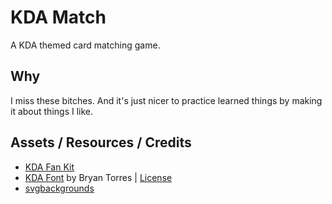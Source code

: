 # KDA Match

A KDA themed card matching game.

## Why

I miss these bitches. And it's just nicer to practice learned things by making it about things I like.

## Assets / Resources / Credits

- [KDA Fan Kit](https://twitter.com/KDA_MUSIC/status/1318537455830814720?s=20&t=k6vIhqxPKyvoVVJWNDyjIQ)
- [KDA Font](https://www.reddit.com/r/leagueoflegends/comments/jjfs29/kda_font/) by Bryan Torres | [License](src/font/KDA-Font-License.txt)
- [svgbackgrounds](https://www.svgbackgrounds.com/)